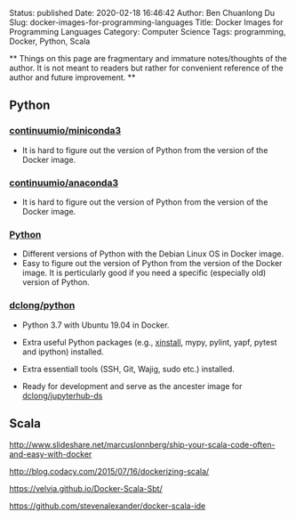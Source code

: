 Status: published
Date: 2020-02-18 16:46:42
Author: Ben Chuanlong Du
Slug: docker-images-for-programming-languages
Title: Docker Images for Programming Languages
Category: Computer Science
Tags: programming, Docker, Python, Scala

**
Things on this page are
fragmentary and immature notes/thoughts of the author.
It is not meant to readers
but rather for convenient reference of the author and future improvement.
**


## Python 

### [continuumio/miniconda3](https://hub.docker.com/r/continuumio/miniconda3)

- It is hard to figure out the version of Python from the version of the Docker image.

### [continuumio/anaconda3](https://hub.docker.com/r/continuumio/anaconda3/)

- It is hard to figure out the version of Python from the version of the Docker image.

### [Python](https://hub.docker.com/_/python)

- Different versions of Python with the Debian Linux OS in Docker image.
- Easy to figure out the version of Python from the version of the Docker image.
    It is perticularly good if you need a specific (especially old) version of Python. 

### [dclong/python](https://hub.docker.com/r/dclong/python)

- Python 3.7 with Ubuntu 19.04 in Docker.

- Extra useful Python packages 
    (e.g., [xinstall](https://github.com/dclong/xinstall),
    mypy, pylint, yapf, pytest and ipython)
    installed.

- Extra essentiall tools (SSH, Git, Wajig, sudo etc.) installed.

- Ready for development and serve as the ancester image for 
    [dclong/jupyterhub-ds](https://github.com/dclong/docker-jupyterhub-ds)


## Scala

http://www.slideshare.net/marcuslonnberg/ship-your-scala-code-often-and-easy-with-docker

http://blog.codacy.com/2015/07/16/dockerizing-scala/

https://velvia.github.io/Docker-Scala-Sbt/

https://github.com/stevenalexander/docker-scala-ide
